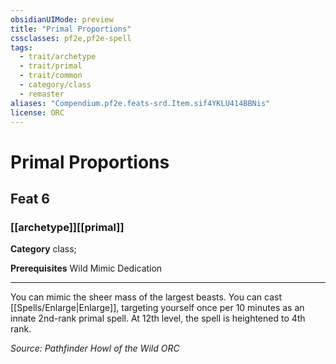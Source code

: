 ```yaml
---
obsidianUIMode: preview
title: "Primal Proportions"
cssclasses: pf2e,pf2e-spell
tags:
  - trait/archetype
  - trait/primal
  - trait/common
  - category/class
  - remaster
aliases: "Compendium.pf2e.feats-srd.Item.sif4YKLU414BBNis"
license: ORC
---
```

# Primal Proportions
## Feat 6
### [[archetype]][[primal]]

**Category** class; 



**Prerequisites** Wild Mimic Dedication
* * *
You can mimic the sheer mass of the largest beasts. You can cast [[Spells/Enlarge|Enlarge]], targeting yourself once per 10 minutes as an innate 2nd-rank primal spell. At 12th level, the spell is heightened to 4th rank.

*Source: Pathfinder Howl of the Wild*
*ORC*